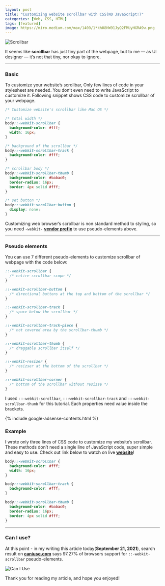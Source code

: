 ```yaml
---
layout: post
title: "Customizing website scrollbar with CSS(NO JavaScript!)"
categories: [Web, CSS, HTML]
tags: [featured]
image: https://miro.medium.com/max/1400/1*kh08HW91JyQ2FMUyHGRA9w.png
---
```


![Scrollbar](https://miro.medium.com/max/1400/1*kh08HW91JyQ2FMUyHGRA9w.png)

It seems like **scrollbar** has just tiny part of the webpage, but to me — as UI designer — it’s not that tiny, nor okay to ignore.

---

### Basic

To customize your website’s scrollbar, Only few lines of code in your stylesheet are needed. You don’t even need to write JavaScript to customize it. Following snippet shows CSS code to customize scrollbar of your webpage.

```css
/* Customize website's scrollbar like Mac OS */

/* total width */
body::-webkit-scrollbar {
  background-color: #fff;
  width: 16px;
}

/* background of the scrollbar */
body::-webkit-scrollbar-track {
  background-color: #fff;
}

/* scrollbar body */
body::-webkit-scrollbar-thumb {
  background-color: #babac0;
  border-radius: 16px;
  border: 4px solid #fff;
}

/* set button */
body::-webkit-scrollbar-button {
  display: none;
}
```

Customizing web browser’s scrollbar is non standard method to styling, so you need `-webkit-` **[vendor prefix](https://developer.mozilla.org/en-US/docs/Glossary/Vendor_Prefix)** to use pseudo-elements above.

---

### Pseudo elements

You can use 7 different pseudo-elements to customize scrollbar of webpage with the code below:

```css
::-webkit-scrollbar {
  /* entire scrollbar scope */
}

::-webkit-scrollbar-button {
  /* directional buttons at the top and bottom of the scrollbar */
}

::-webkit-scrollbar-track {
  /* space below the scrollbar */
}

::-webkit-scrollbar-track-piece {
  /* not covered area by the scrollbar-thumb */
}

::-webkit-scrollbar-thumb {
  /* draggable scrollbar itself */
}

::-webkit-resizer {
  /* resizser at the bottom of the scrollbar */
}

::-webkit-scrollbar-corner {
  /* bottom of the scrollbar without resizse */
}
```

I used `::-webkit-scrollbar`, `::-webkit-scrollbar-track` and `::-webkit-scrollbar-thumb` for this tutorial. Each properties need value inside the brackets.

{% include google-adsense-contents.html %}

### Example

I wrote only three lines of CSS code to customize my website’s scrollbar. These methods don’t need a single line of JavaScript code, super simple and easy to use. Check out link below to watch on live **[website](https://spemer.com)**!

```css
body::-webkit-scrollbar {
  background-color: #fff;
  width: 16px;
}

body::-webkit-scrollbar-track {
  background-color: #fff;
}

body::-webkit-scrollbar-thumb {
  background-color: #babac0;
  border-radius: 16px;
  border: 4px solid #fff;
}
```

---

### Can I use?

At this point - in my writing this article today(**September 21, 2021**), search result on **[caniuse.com](https://caniuse.com/?search=scrollbar)** says 97.27% of browsers support for `::-webkit-scrollbar` pseudo-elements.

![Can I Use](https://img1.daumcdn.net/thumb/R1280x0/?scode=mtistory2&fname=https%3A%2F%2Fblog.kakaocdn.net%2Fdn%2FdhRMju%2Fbtrfw3WGN9W%2Fx1jCBReNUjAZns1Dhkt1x0%2Fimg.jpg)

Thank you for reading my article, and hope you enjoyed!
